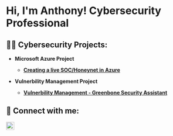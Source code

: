 <h1>Hi, I'm Anthony! Cybersecurity Professional

<h2>👨‍💻 Cybersecurity Projects:</h2>

- <b>Microsoft Azure Project
  -  [Creating a live SOC/Honeynet in Azure](https://github.com/AntObiyan/Azure-SOC)
    
- <b>Vulnerbility Management Project
   -  [Vulnerbility Management - Greenbone Security Assistant](https://github.com/AntObiyan/Vulnerability-Management)

<h2> 🤳 Connect with me:</h2>

[<img align="left" alt="JoshMadakor | LinkedIn" width="22px" src="https://cdn.jsdelivr.net/npm/simple-icons@v3/icons/linkedin.svg" />][linkedin]


[linkedin]: https://linkedin.com/in/darren-a-obiyan

